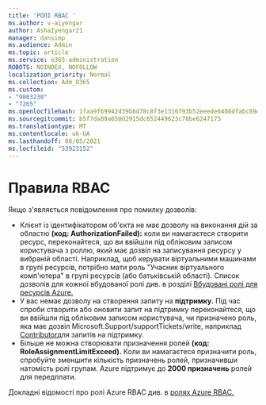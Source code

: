 ```yaml
---
title: 'РОЛІ RBAC '
ms.author: v-aiyengar
author: AshaIyengar21
manager: dansimp
ms.audience: Admin
ms.topic: article
ms.service: o365-administration
ROBOTS: NOINDEX, NOFOLLOW
localization_priority: Normal
ms.collection: Adm_O365
ms.custom:
- "9003230"
- "7265"
ms.openlocfilehash: 1faa9f69942d39b8d78c8f3e1316f93b52eeede6408dfabc89d0f7fe38b86fb3
ms.sourcegitcommit: b5f7da89a650d2915dc652449623c78be6247175
ms.translationtype: MT
ms.contentlocale: uk-UA
ms.lasthandoff: 08/05/2021
ms.locfileid: "53923152"
---
```

# <a name="rbac-rules"></a>Правила RBAC

Якщо з'являється повідомлення про помилку дозволів: 

- Клієнт із ідентифікатором об'єкта не має дозволу на виконання дій за областю **(код: AuthorizationFailed):** коли ви намагаєтеся створити ресурс, переконайтеся, що ви ввійшли під обліковим записом користувача з роллю, який має дозвіл на записування ресурсу у вибраній області. Наприклад, щоб керувати віртуальними машинами в групі [](https://docs.microsoft.com/azure/role-based-access-control/built-in-roles?WT.mc_id=Portal-Microsoft_Azure_Support#virtual-machine-contributor) ресурсів, потрібно мати роль "Учасник віртуального комп'ютера" в групі ресурсів (або батьківській області). Список дозволів для кожної вбудованої ролі див. в розділі [Вбудовані ролі для ресурсів Azure.](https://docs.microsoft.com/azure/role-based-access-control/built-in-roles?WT.mc_id=Portal-Microsoft_Azure_Support)
- У вас немає дозволу на створення запиту на **підтримку.** Під час спроби створити або оновити запит на підтримку переконайтеся, що ви ввійшли під обліковим записом користувача, чи призначено роль, яка має дозвіл Microsoft.Support/supportTickets/write, наприклад [Contributor](https://docs.microsoft.com/azure/role-based-access-control/built-in-roles?WT.mc_id=Portal-Microsoft_Azure_Support#support-request-contributor)для запитів на підтримку.
- Більше не можна створювати призначення ролей **(код: RoleAssignmentLimitExceed).** Коли ви намагаєтеся призначити роль, спробуйте зменшити кількість призначень ролей, призначивши натомість ролі групам. Azure підтримує до **2000 призначень** ролей для передплати.

Докладні відомості про ролі Azure RBAC див. в [ролях Azure RBAC.](https://docs.microsoft.com/azure/role-based-access-control/role-assignments-portal?WT.mc_id=Portal-Microsoft_Azure_Support)
